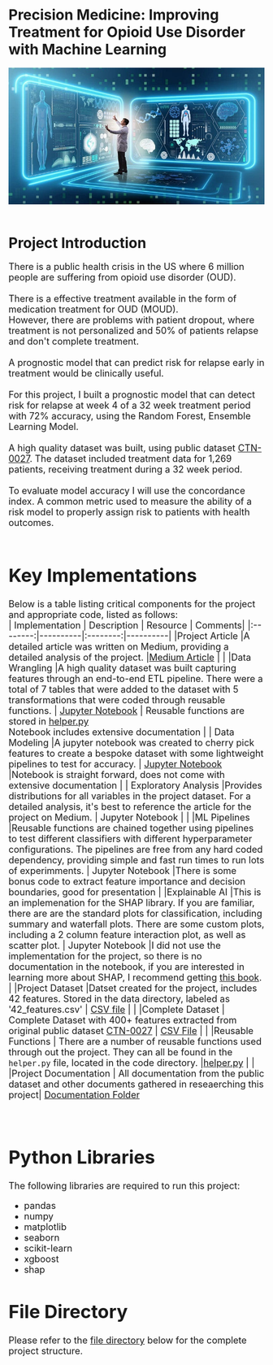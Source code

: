 # Precision Medicine: Improving Treatment for Opioid Use Disorder with Machine Learning


<div align="center">
    <img src="images/cover.jpg" alt="Opioid Use Disorder Treatment Study">
</div>

<br>


# Project Introduction 
<font size='4'>There is a public health crisis in the US where 6 million people are suffering from opioid use disorder (OUD).<br><br>
There is a effective treatment available in the form of medication treatment for OUD (MOUD).<br>
However, there are problems with patient dropout, where treatment is not personalized and 50% of patients relapse and don't complete treatment.<br>
<br>
A prognostic model that can predict risk for relapse early in treatment would be clinically useful.<br>
<br>
For this project, I built a prognostic model that can detect risk for relapse at week 4 of a 32 week treatment period with 72% accuracy, using the Random Forest, Ensemble Learning Model.  
<br>
A high quality dataset was built, using public dataset [CTN-0027](https://datashare.nida.nih.gov/study/nida-ctn-0027).  The dataset included treatment data for 1,269 patients, receiving treatment during a 32 week period.<br>
<br>
To evaluate model accuracy I will use the concordance index.  A common metric used to measure the ability of a risk model to properly assign risk to patients with health outcomes.<br>
<br>

# Key Implementations
Below is a table listing critical components for the project and appropriate code, listed as follows:<br>
| Implementation | Description | Resource | Comments|
|:--------:|----------|:--------:|----------|
|Project Article   |A detailed article was written on Medium, providing a detailed analysis of the project.            |[Medium Article](https://medium.com/@danielherman_85314/precision-medicine-applying-state-of-the-art-machine-learning-to-opioid-use-disorder-treatment-1b3b3b3b1b7)          |          |
|Data Wrangling    |A high quality dataset was built capturing features through an end-to-end ETL pipeline.  There were a total of 7 tables that were added to the dataset with 5 transformations that were coded through reusable functions.          |    [Jupyter Notebook](code/1_Data_Transformation.ipynb)      | Reusable functions are stored in [helper.py](https://github.com/DanHerman212/precision_medicine/blob/main/code/helper.py)<br>  Notebook includes extensive documentation       |
| Data Modeling  |A jupyter notebook was created to cherry pick features to create a bespoke dataset with some lightweight pipelines to test for accuracy.          | [Jupyter Notebook](https://github.com/DanHerman212/precision_medicine/blob/main/code/2_Data_Modeling.ipynb)         |Notebook is straight forward, does not come with extensive documentation          |
| Exploratory Analysis   |Provides distributions for all variables in the project dataset.  For  a detailed analysis, it's best to reference the article for the project on Medium.          | Jupyter Notebook         |          |
|ML Pipelines   |Reusable functions are chained together using pipelines to test different classifiers with different hyperparameter configurations.  The pipelines are free from any hard coded dependency, providing simple and fast run times to run lots of experimments.          |        Jupyter Notebook  |There is some bonus code to extract feature importance and decision boundaries, good for presentation          |
|Explainable AI |This is an implemenation for the SHAP library.  If you are familiar, there are are the standard plots for classification, including summary and waterfall plots.  There are some custom plots, including a 2 column feature interaction plot, as well as scatter plot.          |  Jupyter Notebook        |I did not use the implementation for the project, so there is no documentation in the notebook, if you are interested in learning more about SHAP, I recommend getting [this book](https://christophmolnar.com/books/shap/).          |
|Project Dataset   |Datset created for the project, includes 42 features.  Stored in the data directory, labeled as '42_features.csv'           |      [CSV file](https://github.com/DanHerman212/precision_medicine/blob/main/data/42_features.csv)    |          |
|Complete Dataset | Complete Dataset with 400+ features extracted from original public dataset [CTN-0027]()          |      [CSV File](https://github.com/DanHerman212/precision_medicine/blob/main/data/final_merged_data.csv)    |          |
|Reusable Functions   | There are a number of reusable functions used through out the project.  They can all be found in the `helper.py` file, located in the code directory.         |[helper.py](https://github.com/DanHerman212/precision_medicine/blob/main/code/helper.py)          |          |
|Project Documentation   | All documentation from the public dataset and other documents gathered in reseaerching this project| [Documentation Folder](https://github.com/DanHerman212/precision_medicine/tree/main/documentation)

<br>


# Python Libraries
The following libraries are required to run this project:
- pandas
- numpy
- matplotlib
- seaborn
- scikit-learn
- xgboost
- shap



# File Directory
<font size='4'>

Please refer to the [file directory](pages/tree.md) below for the complete project structure.

</font>
